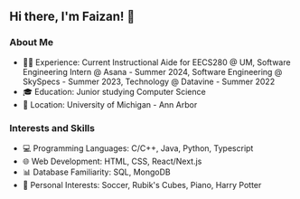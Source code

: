 ## Hi there, I'm Faizan! 👋

### About Me

- 👨‍💻 Experience: Current Instructional Aide for EECS280 @ UM, Software Engineering Intern @ Asana - Summer 2024, Software Engineering @ SkySpecs - Summer 2023, Technology @ Datavine - Summer 2022
- 🎓 Education: Junior studying Computer Science
- 📍 Location: University of Michigan - Ann Arbor

### Interests and Skills

- 💻 Programming Languages: C/C++, Java, Python, Typescript
- 🌐 Web Development: HTML, CSS, React/Next.js
- 📊 Database Familiarity: SQL, MongoDB
- 🚀 Personal Interests: Soccer, Rubik's Cubes, Piano, Harry Potter
